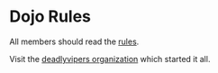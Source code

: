 Dojo Rules
==========

All members should read the [rules](rules).

Visit the [deadlyvipers organization](https://github.com/deadlyvipers) which started it all.

